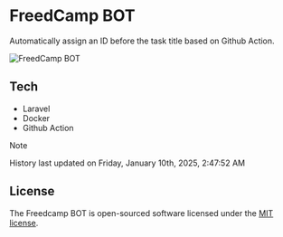 # FreedCamp BOT

Automatically assign an ID before the task title based on Github Action.

![FreedCamp BOT](https://repository-images.githubusercontent.com/737932867/7d34798b-2680-471c-b089-a78a718d3d6a)

## Tech

- Laravel
- Docker
- Github Action

> [!NOTE]  
> History last updated on Friday, January 10th, 2025, 2:47:52 AM

## License

The Freedcamp BOT is open-sourced software licensed under the [MIT license](https://opensource.org/licenses/MIT).
